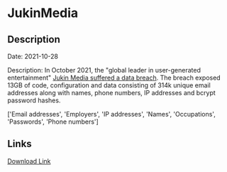 # JukinMedia

## Description

Date: 2021-10-28

Description:
In October 2021, the &quot;global leader in user-generated entertainment&quot; <a href="https://www.databreaches.net/jukin-media-hacked-and-data-dumped-while-company-claims-a-password-reset-is-required-due-to-a-security-upgrade/" target="_blank" rel="noopener">Jukin Media suffered a data breach</a>. The breach exposed 13GB of code, configuration and data consisting of 314k unique email addresses along with names, phone numbers, IP addresses and bcrypt password hashes.


['Email addresses', 'Employers', 'IP addresses', 'Names', 'Occupations', 'Passwords', 'Phone numbers']

## Links

[Download Link](https://link-to.net/1229997/310.7244974189428/dynamic/?r=anVraW5tZWRpYS5jb20=)